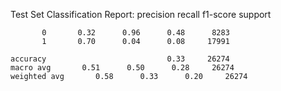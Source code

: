 Test Set Classification Report:
              precision    recall  f1-score   support

           0       0.32      0.96      0.48      8283
           1       0.70      0.04      0.08     17991

    accuracy                           0.33     26274
    macro avg       0.51      0.50      0.28     26274
    weighted avg       0.58      0.33      0.20     26274

